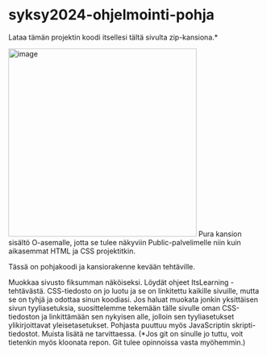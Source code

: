 ﻿# syksy2024-ohjelmointi-pohja
Lataa tämän projektin koodi itsellesi tältä sivulta zip-kansiona.*

<img width="373" alt="image" src="https://github.com/webohjelmointi/kevat2024pohja/assets/102667765/8dc433ad-3883-4676-9696-2f682cc0adf9">
Pura kansion sisältö O-asemalle, jotta se tulee näkyviin Public-palvelimelle niin kuin aikasemmat HTML ja CSS projektitkin.

Tässä on pohjakoodi ja kansiorakenne kevään tehtäville.

Muokkaa sivusto fiksumman näköiseksi. Löydät ohjeet ItsLearning -tehtävästä.
CSS-tiedosto on jo luotu ja se on linkitettu kaikille sivuille, mutta se on tyhjä ja odottaa sinun koodiasi.
Jos haluat muokata jonkin yksittäisen sivun tyyliasetuksia, suosittelemme tekemään tälle sivulle oman CSS-tiedoston ja linkittämään sen nykyisen alle, jolloin sen tyyliasetukset ylikirjoittavat yleisetasetukset.
Pohjasta puuttuu myös JavaScriptin skripti-tiedostot. Muista lisätä ne tarvittaessa.
(*Jos git on sinulle jo tuttu, voit tietenkin myös kloonata repon. Git tulee opinnoissa vasta myöhemmin.)

